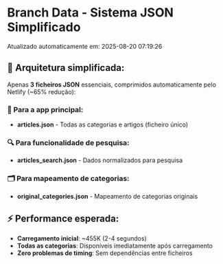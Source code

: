 # Branch Data - Sistema JSON Simplificado
Atualizado automaticamente em: 2025-08-20 07:19:26

## 🎯 Arquitetura simplificada:
Apenas **3 ficheiros JSON** essenciais, comprimidos automaticamente pelo Netlify (~65% redução):

### 📱 Para a app principal:
- **articles.json** - Todas as categorias e artigos (ficheiro único)

### 🔍 Para funcionalidade de pesquisa:
- **articles_search.json** - Dados normalizados para pesquisa

### 🗂️ Para mapeamento de categorias:
- **original_categories.json** - Mapeamento de categorias originais

## ⚡ Performance esperada:
- **Carregamento inicial**: ~455K (2-4 segundos)
- **Todas as categorias**: Disponíveis imediatamente após carregamento
- **Zero problemas de timing**: Sem dependências entre ficheiros

